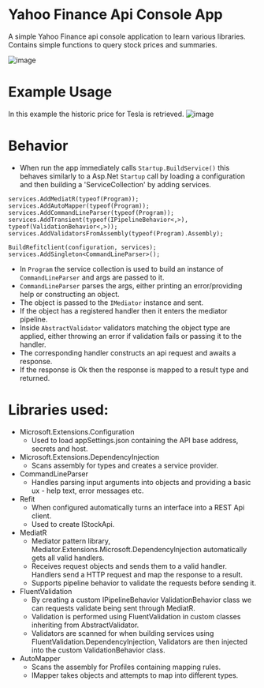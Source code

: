 # Yahoo Finance Api Console App
A simple Yahoo Finance api console application to learn various libraries. Contains simple functions to query stock prices and summaries.

![image](https://user-images.githubusercontent.com/49349513/112772453-cef22780-9028-11eb-92be-755d615fff7b.png)

# Example Usage
In this example the historic price for Tesla is retrieved.
![image](https://user-images.githubusercontent.com/49349513/112772710-36f53d80-902a-11eb-8483-1888c6399ee7.png)

# Behavior
* When run the app immediately calls `Startup.BuildService()` this behaves similarly to a Asp.Net `Startup` call by loading a configuration and then building a 'ServiceCollection' by adding services.
```
services.AddMediatR(typeof(Program));
services.AddAutoMapper(typeof(Program));
services.AddCommandLineParser(typeof(Program));
services.AddTransient(typeof(IPipelineBehavior<,>), typeof(ValidationBehavior<,>));
services.AddValidatorsFromAssembly(typeof(Program).Assembly);

BuildRefitclient(configuration, services);
services.AddSingleton<CommandLineParser>();
```
* In `Program` the service collection is used to build an instance of `CommandLineParser` and args are passed to it.
* `CommandLineParser` parses the args, either printing an error/providing help or constructing an object.
* The object is passed to the `IMediator` instance and sent.
* If the object has a registered handler then it enters the mediator pipeline.
* Inside `AbstractValidator` validators matching the object type are applied, either throwing an error if validation fails or passing it to the handler.
* The corresponding handler constructs an api request and awaits a response.
* If the response is Ok then the response is mapped to a result type and returned. 


# Libraries used:
* Microsoft.Extensions.Configuration
  - Used to load appSettings.json containing the API base address, secrets and host.
* Microsoft.Extensions.DependencyInjection
  - Scans assembly for types and creates a service provider.
* CommandLineParser
  - Handles parsing input arguments into objects and providing a basic ux - help text, error messages etc. 
* Refit
  - When configured automatically turns an interface into a REST Api client.
  - Used to create IStockApi.
* MediatR 
  - Mediator pattern library, Mediator.Extensions.Microsoft.DependencyInjection automatically gets all valid handlers.
  - Receives request objects and sends them to a valid handler. Handlers send a HTTP request and map the response to a result.
  - Supports pipeline behavior to validate the requests before sending it.
* FluentValidation
  - By creating a custom IPipelineBehavior ValidationBehavior class we can requests validate being sent through MediatR.
  - Validation is performed using FluentValidation in custom classes inheriting from AbstractValidator.
  - Validators are scanned for when building services using FluentValidation.DependencyInjection, Validators are then injected into the custom ValidationBehavior class.
* AutoMapper
  - Scans the assembly for Profiles containing mapping rules.
  - IMapper takes objects and attempts to map into different types.
